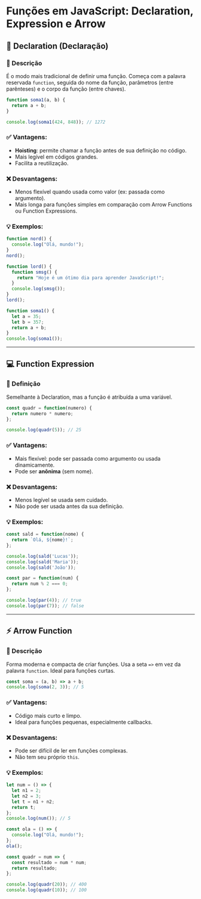 # Funções em JavaScript: Declaration, Expression e Arrow

## 📘 Declaration (Declaração)

### 📄 Descrição
É o modo mais tradicional de definir uma função. Começa com a palavra reservada `function`, seguida do nome da função, parâmetros (entre parênteses) e o corpo da função (entre chaves).

```javascript
function soma1(a, b) {
  return a + b;
}

console.log(soma1(424, 848)); // 1272
```

### ✅ Vantagens:
- **Hoisting**: permite chamar a função antes de sua definição no código.
- Mais legível em códigos grandes.
- Facilita a reutilização.

### ❌ Desvantagens:
- Menos flexível quando usada como valor (ex: passada como argumento).
- Mais longa para funções simples em comparação com Arrow Functions ou Function Expressions.

### 💡 Exemplos:
```javascript
function nord() {
  console.log("Olá, mundo!");
}
nord();

function lord() {
  function smsg() {
    return "Hoje é um ótimo dia para aprender JavaScript!";
  }
  console.log(smsg());
}
lord();

function soma1() {
  let a = 35;
  let b = 357;
  return a + b;
}
console.log(soma1());
```

---

## 💻 Function Expression

### 📄 Definição
Semelhante à Declaration, mas a função é atribuída a uma variável.

```javascript
const quadr = function(numero) {
  return numero * numero;
};

console.log(quadr(5)); // 25
```

### ✅ Vantagens:
- Mais flexível: pode ser passada como argumento ou usada dinamicamente.
- Pode ser **anônima** (sem nome).

### ❌ Desvantagens:
- Menos legível se usada sem cuidado.
- Não pode ser usada antes da sua definição.

### 💡 Exemplos:
```javascript
const sald = function(nome) {
  return `Olá, ${nome}!`;
};

console.log(sald('Lucas'));
console.log(sald('Maria'));
console.log(sald('João'));

const par = function(num) {
  return num % 2 === 0;
};

console.log(par(4)); // true
console.log(par(7)); // false
```

---

## ⚡ Arrow Function

### 📄 Descrição
Forma moderna e compacta de criar funções. Usa a seta `=>` em vez da palavra `function`. Ideal para funções curtas.

```javascript
const soma = (a, b) => a + b;
console.log(soma(2, 3)); // 5
```

### ✅ Vantagens:
- Código mais curto e limpo.
- Ideal para funções pequenas, especialmente callbacks.

### ❌ Desvantagens:
- Pode ser difícil de ler em funções complexas.
- Não tem seu próprio `this`.

### 💡 Exemplos:
```javascript
let num = () => {
  let n1 = 2;
  let n2 = 3;
  let t = n1 + n2;
  return t;
};
console.log(num()); // 5

const ola = () => {
  console.log("Olá, mundo!");
};
ola();

const quadr = num => {
  const resultado = num * num;
  return resultado;
};

console.log(quadr(20)); // 400
console.log(quadr(10)); // 100
```
